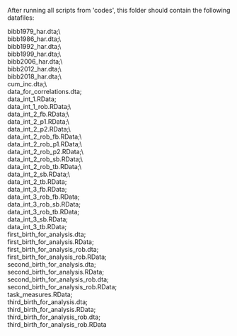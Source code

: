 After running all scripts from 'codes', this folder should contain the following datafiles:

bibb1979_har.dta;\           
bibb1986_har.dta;\         
bibb1992_har.dta;\         
bibb1999_har.dta;\         
bibb2006_har.dta;\         
bibb2012_har.dta;\         
bibb2018_har.dta;\         
cum_inc.dta;\         
data_for_correlations.dta;\
data_int_1.RData;\
data_int_1_rob.RData;\       
data_int_2_fb.RData;\      
data_int_2_p1.RData;\      
data_int_2_p2.RData;\      
data_int_2_rob_fb.RData;\    
data_int_2_rob_p1.RData;\  
data_int_2_rob_p2.RData;\  
data_int_2_rob_sb.RData;\  
data_int_2_rob_tb.RData;\  
data_int_2_sb.RData;\  
data_int_2_tb.RData;\
data_int_3_fb.RData;\
data_int_3_rob_fb.RData;\
data_int_3_rob_sb.RData;\
data_int_3_rob_tb.RData;\
data_int_3_sb.RData;\
data_int_3_tb.RData;\
first_birth_for_analysis.dta;\
first_birth_for_analysis.RData;\
first_birth_for_analysis_rob.dta;\
first_birth_for_analysis_rob.RData;\
second_birth_for_analysis.dta;\
second_birth_for_analysis.RData;\
second_birth_for_analysis_rob.dta;\
second_birth_for_analysis_rob.RData;\
task_measures.RData;\
third_birth_for_analysis.dta;\
third_birth_for_analysis.RData;\
third_birth_for_analysis_rob.dta;\
third_birth_for_analysis_rob.RData
